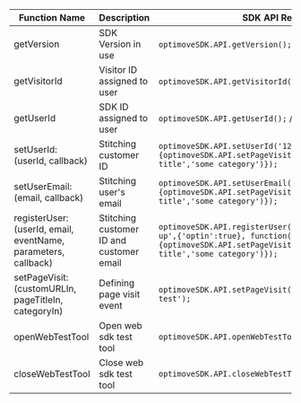 
| Function Name | Description | SDK API Request/Response | 
|--|--|--|
| getVersion |  SDK Version in use| `optimoveSDK.API.getVersion();` // "2.0.2"|
|getVisitorId|Visitor ID assigned to user|`optimoveSDK.API.getVisitorId();` // "286ce215f90842d2"|
|getUserId|SDK ID assigned to user|`optimoveSDK.API.getUserId();` // "1234567"|
|setUserId: (userId, callback)|Stitching customer ID|`optimoveSDK.API.setUserId('1234567',function() {optimoveSDK.API.setPageVisit('someURL.com','some page title','some category')});`|
|setUserEmail: (email, callback)|Stitching user's email	|`optimoveSDK.API.setUserEmail('johndoe@test.com',function() {optimoveSDK.API.setPageVisit('someURL.com','some page title','some category')});`|
|registerUser: (userId, email, eventName, parameters, callback)|Stitching customer ID and customer email|`optimoveSDK.API.registerUser('123456','johndoe@test.com','sign-up',{'optin':true}, function() {optimoveSDK.API.setPageVisit('someURL.com','some page title','some category')});`|
|setPageVisit: (customURLIn, pageTitleIn, categoryIn)|Defining page visit event	|`optimoveSDK.API.setPageVisit('www.test.com','test','category test');`|
|openWebTestTool|Open web sdk test tool|`optimoveSDK.API.openWebTestTool();`|
|closeWebTestTool|Close web sdk test tool|`optimoveSDK.API.closeWebTestTool();`|
